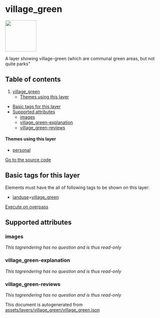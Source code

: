 

 village_green 
===============



<img src='https://mapcomplete.osm.be/./assets/themes/playgrounds/playground.svg' height="100px"> 

A layer showing village-green (which are communal green areas, but not quite parks"




## Table of contents

1. [village_green](#village_green)
      * [Themes using this layer](#themes-using-this-layer)
  - [Basic tags for this layer](#basic-tags-for-this-layer)
  - [Supported attributes](#supported-attributes)
    + [images](#images)
    + [village_green-explanation](#village_green-explanation)
    + [village_green-reviews](#village_green-reviews)










#### Themes using this layer 





  - [personal](https://mapcomplete.osm.be/personal)


[Go to the source code](https://github.com/pietervdvn/MapComplete/blob/develop/assets/layers/village_green/village_green.json)



 Basic tags for this layer 
---------------------------



Elements must have the all of following tags to be shown on this layer:



  - <a href='https://wiki.openstreetmap.org/wiki/Key:landuse' target='_blank'>landuse</a>=<a href='https://wiki.openstreetmap.org/wiki/Tag:landuse%3Dvillage_green' target='_blank'>village_green</a>


[Execute on overpass](http://overpass-turbo.eu/?Q=%5Bout%3Ajson%5D%5Btimeout%3A90%5D%3B(%20%20%20%20nwr%5B%22landuse%22%3D%22village_green%22%5D(%7B%7Bbbox%7D%7D)%3B%0A)%3Bout%20body%3B%3E%3Bout%20skel%20qt%3B)



 Supported attributes 
----------------------





### images 



_This tagrendering has no question and is thus read-only_





### village_green-explanation 



_This tagrendering has no question and is thus read-only_





### village_green-reviews 



_This tagrendering has no question and is thus read-only_

 

This document is autogenerated from [assets/layers/village_green/village_green.json](https://github.com/pietervdvn/MapComplete/blob/develop/assets/layers/village_green/village_green.json)